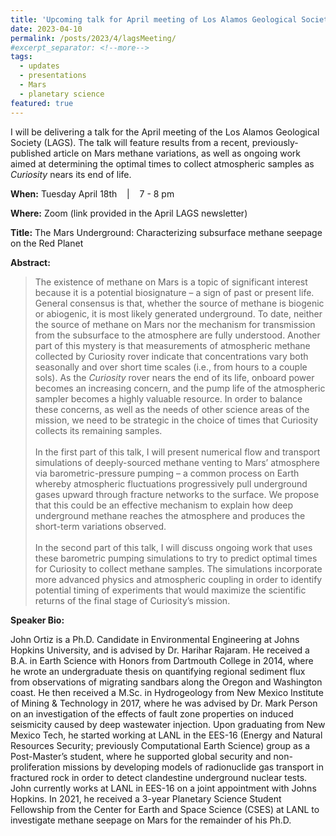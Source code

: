 ```yaml
---
title: 'Upcoming talk for April meeting of Los Alamos Geological Society' 
date: 2023-04-10
permalink: /posts/2023/4/lagsMeeting/
#excerpt_separator: <!--more-->
tags:
  - updates 
  - presentations
  - Mars
  - planetary science
featured: true 
---
```

<!-- excerpt: "<img src='/images/posts/nmtBureau_walkoutSlide.png' alt='NMT-talkBanner' width='500px'/>" -->

<!-- NOTE: the featured callout in front matter allows the post to appear automatically on the ABOUT page if enabled there. -->
<!-- NOTE: the except_separator in the front matter allows you to manually specify how much of the post is included in the except (in this case, everything between the ``more`` callout. -->
<!-- <img src="/images/posts/lags_walkoutSlide.png" alt="LAGS-talkBanner" width="500px"/> -->

I will be delivering a talk for the April meeting of the Los Alamos Geological
Society (LAGS). The talk will feature results from a recent,
previously-published article on Mars methane variations, as well as ongoing
work aimed at determining the optimal times to collect atmospheric samples as
*Curiosity* nears its end of life.

**When:** Tuesday April 18th &nbsp;&nbsp; \| &nbsp;&nbsp; 7 - 8 pm 

**Where:** Zoom (link provided in the April LAGS newsletter) 
<!-- [Zoom](https://zoom.us/j/99880495832){: .btn--research} --> 

**Title:**  The Mars Underground: Characterizing subsurface methane seepage on the Red Planet

**Abstract:**
> The existence of methane on Mars is a topic of significant interest because it is a potential biosignature – a sign of past or present life. General consensus is that, whether the source of methane is biogenic or abiogenic, it is most likely generated underground. To date, neither the source of methane on Mars nor the mechanism for transmission from the subsurface to the atmosphere are fully understood. Another part of this mystery is that measurements of atmospheric methane collected by Curiosity rover indicate that concentrations vary both seasonally and over short time scales (i.e., from hours to a couple sols). As the *Curiosity* rover nears the end of its life, onboard power becomes an increasing concern, and the pump life of the atmospheric sampler becomes a highly valuable resource. In order to balance these concerns, as well as the needs of other science areas of the mission, we need to be strategic in the choice of times that Curiosity collects its remaining samples.
<br><br>
In the first part of this talk, I will present numerical flow and transport simulations of deeply-sourced methane venting to Mars’ atmosphere via barometric-pressure pumping – a common process on Earth whereby atmospheric fluctuations progressively pull underground gases upward through fracture networks to the surface. We propose that this could be an effective mechanism to explain how deep underground methane reaches the atmosphere and produces the short-term variations observed.
<br><br>
In the second part of this talk, I will discuss ongoing work that uses these barometric pumping simulations to try to predict optimal times for Curiosity to collect methane samples. The simulations incorporate more advanced physics and atmospheric coupling in order to identify potential timing of experiments that would maximize the scientific returns of the final stage of Curiosity’s mission.

 
**Speaker Bio:**

John Ortiz is a Ph.D. Candidate in Environmental Engineering at Johns Hopkins University, and is advised by Dr. Harihar Rajaram. He received a B.A. in Earth Science with Honors from Dartmouth College in 2014, where he wrote an undergraduate thesis on quantifying regional sediment flux from observations of migrating sandbars along the Oregon and Washington coast. He then received a M.Sc. in Hydrogeology from New Mexico Institute of Mining & Technology in 2017, where he was advised by Dr. Mark Person on an investigation of the effects of fault zone properties on induced seismicity caused by deep wastewater injection. Upon graduating from New Mexico Tech, he started working at LANL in the EES-16 (Energy and Natural Resources Security; previously Computational Earth Science) group as a Post-Master’s student, where he supported global security and non-proliferation missions by developing models of radionuclide gas transport in fractured rock in order to detect clandestine underground nuclear tests. John currently works at LANL in EES-16 on a joint appointment with Johns Hopkins. In 2021, he received a 3-year Planetary Science Student Fellowship from the Center for Earth and Space Science (CSES) at LANL to investigate methane seepage on Mars for the remainder of his Ph.D.


<!-- ![NMT-talkBanner](/images/posts/nmtBureau_walkoutSlide.png) -->



<!-- Excerpt this whole post: -->
<!-- more -->


